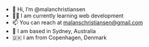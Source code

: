 - 👋 Hi, I’m @malanchristiansen
- 👩‍💻 I am currently learning web development
- 📫 You can reach at malanschristiansen@gmail.com
- 📍 I am based in Sydney, Australia 
- 🇩🇰 I am from Copenhagen, Denmark 

<!---
malanchristiansen/malanchristiansen is a ✨ special ✨ repository because its `README.md` (this file) appears on your GitHub profile.
You can click the Preview link to take a look at your changes.
--->
